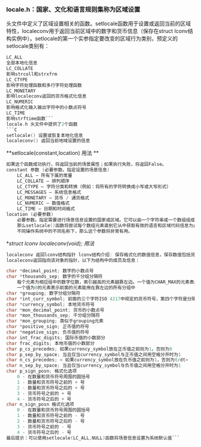 
### locale.h：国家、文化和语言规则集称为区域设置
 头文件中定义了区域设置相关的函数。setlocale函数用于设置或返回当前的区域特性，localeconv用于返回当前区域中的数字和货币信息（保存在struct lconv结构实例中）。setlocale的第一个实参指定要改变的区域行为类别，预定义的setlocale类别有：
```C
LC_ALL
全部本地化信息
LC_COLLATE
影响strcoll和strxfrm
LC_CTYPE
影响字符处理函数和多行字符处理函数
LC_MONETARY
影响localeconv返回的货币格式化信息
LC_NUMERIC
影响格式化输入输出字符中的小数点符号
LC_TIME
影响strftime函数```
locale.h 头文件中提供了2个函数 
```C
setlocale() 设置或恢复本地化信息 
localeconv() 返回当前地域设置的信息
```
**setlocale(constant,location) 用法 **
```C
如果这个函数成功执行，将返回当前的场景属性；如果执行失败，将返回False。
constant 参数 (必要参数。指定设置的场景信息)
    LC_ALL – 所有下属的常量
    LC_COLLATE – 排列顺序
    LC_CTYPE – 字符分类和转换（例如：将所有的字符转换成小写或大写形式）
    LC_MESSAGES – 系统信息格式
    LC_MONETARY – 货币 / 通货格式
    LC_NUMERIC – 数值格式
    LC_TIME – 日期和时间格式
location (必要参数)
    必要参数。指定需要进行场景信息设置的国家或区域。它可以由一个字符串或一个数组组成。如果本地区域是一个数组，
    那么setlocale()函数将尝试每个数组元素直到它从中获取有效的语言和区域代码信息为止。如果一个区域处于
    不同操作系统中的不同名称下，那么这个参数将非常有用。
```
**struct lconv *localeconv(void); 用法**
```C
localeconv 返回lconv结构指针 lconv结构介绍: 保存格式化的数值信息，保存数值包括货币和非货币的格式化信息，
localeconv返回指向该对象的指针，以下为结构中的成员及信息：

char *decimal_point; 数字的小数点号
char *thousands_sep; 数字的千分组分隔符
    每个元素为相应组中的数字位数，索引越高的元素越靠左边。一个值为CHAR_MAX的元素表示没有更多的分组了。
    一个值为0的元素表示前面的元素能用在靠左边的所有分组中
char *grouping; 数字分组分隔符
char *int_curr_symbol; 前面的三个字符ISO 4217中规定的货币符号，第四个字符是分隔符，第五个字符是'\0' */
char *currency_symbol; 本地货币符号
char *mon_decimal_point; 货币的小数点号
char *mon_thousands_sep; 千分组分隔符
char *mon_grouping; 类似于grouping元素
char *positive_sign; 正币值的符号
char *negative_sign; 负币值的符号
char int_frac_digits; 国际币值的小数部分
char frac_digits; 本地币值的小数部分
char p_cs_precedes; 如果currency_symbol放在正币值之前则为1，否则为0
char p_sep_by_space; 当且仅当currency_symbol与正币值之间用空格分开时为1
char n_cs_precedes; < 如果currency_symbol放在负币值之前则为1，否则为0/dt>
char n_sep_by_space; 当且仅当currency_symbol与负币值之间用空格分开时为1
char p_sign_posn; 格式化选项
    0 - 在数量和货币符号周围的圆括号 
    1 - 数量和货币符号之前的 + 号 
    2 - 数量和货币符号之后的 + 号 
    3 - 货币符号之前的 + 号 
    4 - 货币符号之后的 + 号
char n_sign_posn 格式化选项
    0 - 在数量和货币符号周围的圆括号 
    1 - 数量和货币符号之前的 - 号 
    2 - 数量和货币符号之后的 - 号 
    3 - 货币符号之前的 - 号 
    4 - 货币符号之后的 - 号
最后提示：可以使用setlocale(LC_ALL,NULL)函数将场景信息设置为系统默认值```
